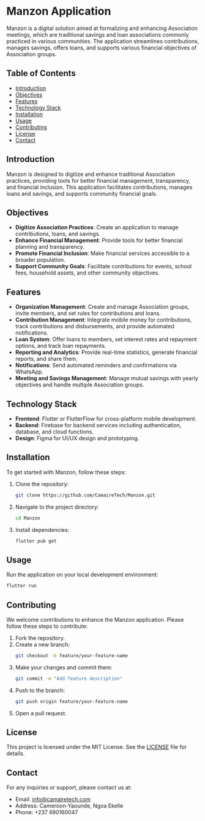 
# Manzon Application

Manzon is a digital solution aimed at formalizing and enhancing Association meetings, which are traditional savings and loan associations commonly practiced in various communities. The application streamlines contributions, manages savings, offers loans, and supports various financial objectives of Association groups.

## Table of Contents
- [Introduction](#introduction)
- [Objectives](#objectives)
- [Features](#features)
- [Technology Stack](#technology-stack)
- [Installation](#installation)
- [Usage](#usage)
- [Contributing](#contributing)
- [License](#license)
- [Contact](#contact)

## Introduction
Manzon is designed to digitize and enhance traditional Association practices, providing tools for better financial management, transparency, and financial inclusion. This application facilitates contributions, manages loans and savings, and supports community financial goals.

## Objectives
- **Digitize Association Practices**: Create an application to manage contributions, loans, and savings.
- **Enhance Financial Management**: Provide tools for better financial planning and transparency.
- **Promote Financial Inclusion**: Make financial services accessible to a broader population.
- **Support Community Goals**: Facilitate contributions for events, school fees, household assets, and other community objectives.

## Features
- **Organization Management**: Create and manage Association groups, invite members, and set rules for contributions and loans.
- **Contribution Management**: Integrate mobile money for contributions, track contributions and disbursements, and provide automated notifications.
- **Loan System**: Offer loans to members, set interest rates and repayment options, and track loan repayments.
- **Reporting and Analytics**: Provide real-time statistics, generate financial reports, and share them.
- **Notifications**: Send automated reminders and confirmations via WhatsApp.
- **Meeting and Savings Management**: Manage mutual savings with yearly objectives and handle multiple Association groups.

## Technology Stack
- **Frontend**: Flutter or FlutterFlow for cross-platform mobile development.
- **Backend**: Firebase for backend services including authentication, database, and cloud functions.
- **Design**: Figma for UI/UX design and prototyping.

## Installation
To get started with Manzon, follow these steps:

1. Clone the repository:
   ```bash
   git clone https://github.com/CamaireTech/Manzon.git
   ```
2. Navigate to the project directory:
   ```bash
   cd Manzon
   ```
3. Install dependencies:
   ```bash
   flutter pub get
   ```

## Usage
Run the application on your local development environment:
```bash
flutter run
```

## Contributing
We welcome contributions to enhance the Manzon application. Please follow these steps to contribute:

1. Fork the repository.
2. Create a new branch:
   ```bash
   git checkout -b feature/your-feature-name
   ```
3. Make your changes and commit them:
   ```bash
   git commit -m "Add feature description"
   ```
4. Push to the branch:
   ```bash
   git push origin feature/your-feature-name
   ```
5. Open a pull request.

## License
This project is licensed under the MIT License. See the [LICENSE](LICENSE) file for details.

## Contact
For any inquiries or support, please contact us at:
- Email: info@camairetech.com
- Address: Cameroon-Yaounde, Ngoa Ekelle
- Phone: +237 690160047



